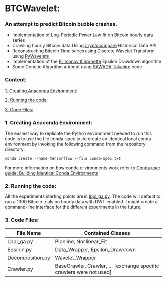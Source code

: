 # **BTCWavelet:**
### An attempt to predict Bitcoin bubble crashes.

* Implementation of Log-Periodic Power Law fit on Bitcoin hourly data series
* Crawling hourly Bitcoin data Using [Cryptocompare](https://min-api.cryptocompare.com/) Historical Data API
* Reconstructing Bitcoin Time series using Discrete Wavelet Transform using [PyWavelets](https://pywavelets.readthedocs.io/en/latest/#)
* Implementation of the [Filimonov & Sornette](https://arxiv.org/abs/1108.0099v3) Epsilon Drawdown algorithm
* Some Genetic Algorithm attempt using [SAWADA Takahiro](https://github.com/fanannan/LPPL) code

### Content:
[1. Creating Anaconda Environment:](#1) 

[2. Running the code:](#2) 

[3. Code Files:](#2)

### 1. Creating Anaconda Environment: <a  id="1"></a> 

The easiest way to replicate the Python environment needed to run this code is to use the file conda-spec.txt to create an identical local conda environment by invoking the following command from the repository directory:

```conda create --name tensorflow --file conda-spec.txt ```

For more information on how conda environments work refer to [Conda user guide: Building Identical Conda Environments](https://conda.io/docs/user-guide/tasks/manage-environments.html#building-identical-conda-environments) 

### 2. Running the code: <a  id="2"></a>  

All the experiments starting points are in [lppl_ga.py](../master/code/lppl_ga.py). The code will default to run a 1000 Bitcoin trials on hourly data with DWT enabled. I might create a command-line interface for the different experiments in the future. 

### 3. Code Files: <a  id="3"></a>

| File Name  |  Contained Classes |
|---|---|
|Lppl_ga.py|Pipeline, Nonlinear_Fit|
|Epsilon.py|Data_Wrapper, Epsilon_Drawdown|
|Decomposition.py|Wavelet_Wrapper|
|Crawler.py|BaseCrawler, Crawler, … [exchange specific crawlers were not used]|
